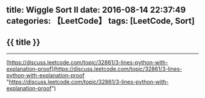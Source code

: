 title: Wiggle Sort II
date: 2016-08-14 22:37:49
categories: 【LeetCode】
tags: [LeetCode, Sort]
---
## {{ title }} ##

---

[https://discuss.leetcode.com/topic/32861/3-lines-python-with-explanation-proof](https://discuss.leetcode.com/topic/32861/3-lines-python-with-explanation-proof "https://discuss.leetcode.com/topic/32861/3-lines-python-with-explanation-proof")